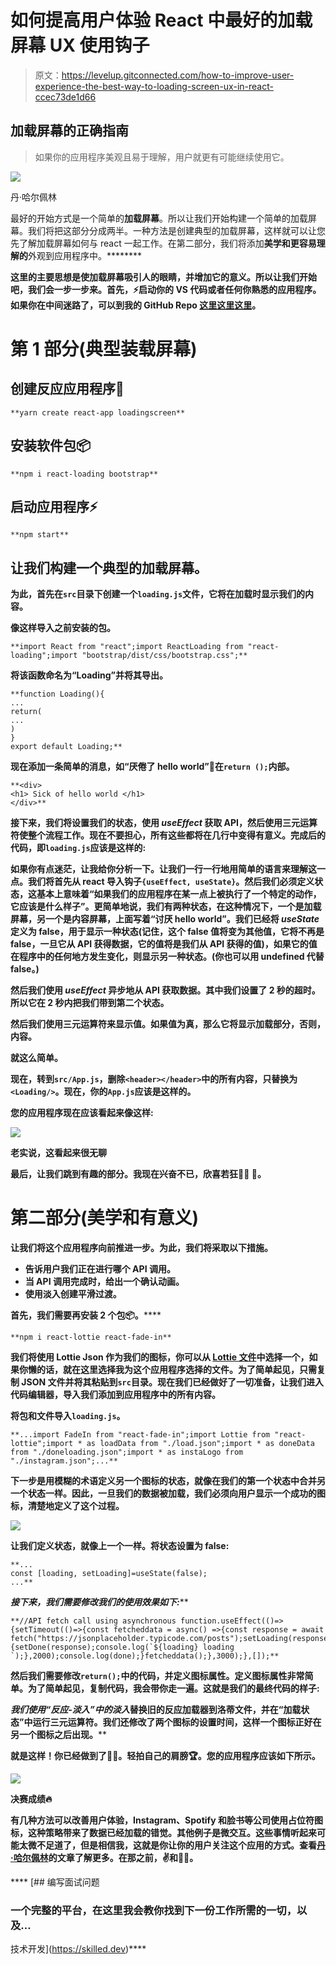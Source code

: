 # 如何提高用户体验 React 中最好的加载屏幕 UX 使用钩子

> 原文：<https://levelup.gitconnected.com/how-to-improve-user-experience-the-best-way-to-loading-screen-ux-in-react-ccec73de1d66>

## 加载屏幕的正确指南

> 如果你的应用程序美观且易于理解，用户就更有可能继续使用它。

![](img/4820425340b88754eaee0be9b1fe21ee.png)

丹·哈尔佩林

最好的开始方式是一个简单的**加载屏幕**。所以让我们开始构建一个简单的加载屏幕。我们将把这部分分成两半。一种方法是创建典型的加载屏幕，这样就可以让您先了解加载屏幕如何与 react 一起工作。在第二部分，我们将添加**美学和更容易理解的**外观到应用程序中。********

******这里的主要思想是使加载屏幕吸引人的眼睛，并增加它的意义。所以让我们开始吧，我们会一步一步来。首先，⚡️启动你的 VS 代码或者任何你熟悉的应用程序。如果你在中间迷路了，可以到我的 GitHub Repo [这里**这里**这里](https://github.com/itsimranmd/Medium-React-UX)。******

# ******第 1 部分(典型装载屏幕)******

## ****创建反应应用程序🧱****

```
**yarn create react-app loadingscreen**
```

## ****安装软件包📦****

```
**npm i react-loading bootstrap**
```

## ****启动应用程序⚡️****

```
**npm start**
```

## ****让我们构建一个典型的加载屏幕。****

****为此，首先在`src`目录下创建一个`loading.js`文件，它将在加载时显示我们的内容。****

****像这样导入之前安装的包。****

```
**import React from "react";import ReactLoading from "react-loading";import "bootstrap/dist/css/bootstrap.css";**
```

****将该函数命名为“Loading”并将其导出。****

```
**function Loading(){
...
return(
...
)
}
export default Loading;**
```

****现在添加一条简单的消息，如“厌倦了 hello world”🤢在`return ();`内部。****

```
**<div>
<h1> Sick of hello world </h1>
</div>**
```

****接下来，我们将设置我们的状态，使用 *useEffect* 获取 API，然后使用三元运算符使整个流程工作。现在不要担心，所有这些都将在几行中变得有意义。完成后的代码，即`loading.js`应该是这样的:****

****如果你有点迷茫，让我给你分析一下。让我们一行一行地用简单的语言来理解这一点。我们将首先从 react 导入钩子`{useEffect, useState}`。然后我们必须定义**状态**，这基本上意味着“如果我们的应用程序在某一点上被执行了一个特定的动作，它应该是什么样子”。更简单地说，我们有两种状态，在这种情况下，一个是加载屏幕，另一个是内容屏幕，上面写着“讨厌 hello world”。我们已经将 *useState* 定义为 false，用于显示一种状态(记住，这个 false 值将变为其他值，它将不再是 false，一旦它从 API 获得数据，它的值将是我们从 API 获得的值)，如果它的值在程序中的任何地方发生变化，则显示另一种状态。(你也可以用 undefined 代替 false。)****

****然后我们使用 *useEffect* 异步地从 API 获取数据。其中我们设置了 2 秒的超时。所以它在 2 秒内把我们带到第二个状态。****

****然后我们使用三元运算符来显示值。如果值为真，那么它将显示加载部分，否则，内容。****

****就这么简单。****

****现在，转到`src/App.js`，删除`<header></header>`中的所有内容，只替换为`<Loading/>`。现在，你的`App.js`应该是这样的。****

****您的应用程序现在应该看起来像这样:****

****![](img/8c8f687e633d4aa1d0d5c6d1c54dbf40.png)****

****老实说，这看起来很无聊****

****最后，让我们跳到有趣的部分。我现在兴奋不已，欣喜若狂💪🏻 😬。****

# ****第二部分(美学和有意义)****

****让我们将这个应用程序向前推进一步。为此，我们将采取以下措施。****

*   ****告诉用户我们正在进行哪个 API 调用。****
*   ****当 API 调用完成时，给出一个确认动画。****
*   ****使用淡入创建平滑过渡。****

****首先，我们需要再安装 2 个包**📦。******

```
**npm i react-lottie react-fade-in**
```

****我们将使用 Lottie Json 作为我们的图标，你可以从 [Lottie 文件](https://lottiefiles.com)中选择一个，如果你懒的话，就在这里[](https://drive.google.com/drive/folders/16_8udpWPnIGTFaNsDzQurp1HCcBmRoyD?usp=sharing)****选择我为这个应用程序选择的文件。为了简单起见，只需复制 JSON 文件并将其粘贴到`src`目录。现在我们已经做好了一切准备，让我们进入代码编辑器，导入我们添加到应用程序中的所有内容。********

****将包和文件导入`loading.js`。****

```
**...import FadeIn from "react-fade-in";import Lottie from "react-lottie";import * as loadData from "./load.json";import * as doneData from "./doneloading.json";import * as instaLogo from "./instagram.json";...**
```

****下一步是用模糊的术语定义另一个图标的状态，就像在我们的第一个状态中合并另一个状态一样。因此，一旦我们的数据被加载，我们必须向用户显示一个成功的图标，清楚地定义了这个过程。****

****![](img/30b6e118d335a72f3de11c00a13bec26.png)****

****让我们定义状态，就像上一个一样。将状态设置为 false:****

```
**...
const [loading, setLoading]=useState(false);
...**
```

****接下来，我们需要修改我们的*使用效果如下:*****

```
**//API fetch call using asynchronous function.useEffect(()=>{setTimeout(()=>{const fetcheddata = async() =>{const response = await fetch("https://jsonplaceholder.typicode.com/posts");setLoading(response);setTimeout(()=>{setDone(response);console.log(`${loading} loading `);},2000);console.log(done);}fetcheddata();},3000);},[]);**
```

****然后我们需要修改`return();`中的代码，并定义图标属性。定义图标属性非常简单。为了简单起见，复制代码，我会带你走一遍。这就是我们的**最终代码**的样子:****

****我们使用“反应-淡入”中的*淡入*替换旧的反应加载器到洛蒂文件，并在“加载状态”中运行三元运算符。我们还修改了两个图标的设置时间，这样一个图标正好在另一个图标之后出现。****

****就是这样！你已经做到了👏🏻。轻拍自己的肩膀🏆。您的应用程序应该如下所示。****

****![](img/43eb45d5ff44d3b4c18f7d0bebf42676.png)****

****决赛成绩🔥****

****有几种方法可以改善用户体验，Instagram、Spotify 和脸书等公司使用占位符图标，这种策略带来了数据已经加载的错觉。其他例子是微交互。这些事情听起来可能太微不足道了，但是相信我，这就是你让你的用户关注这个应用的方式。查看[丹·哈尔佩林](https://medium.com/u/ea1aff802914?source=post_page-----ccec73de1d66--------------------------------)的文章了解更多。在那之前，✌和平🏼。****

****[](https://skilled.dev) [## 编写面试问题

### 一个完整的平台，在这里我会教你找到下一份工作所需的一切，以及…

技术开发](https://skilled.dev)****